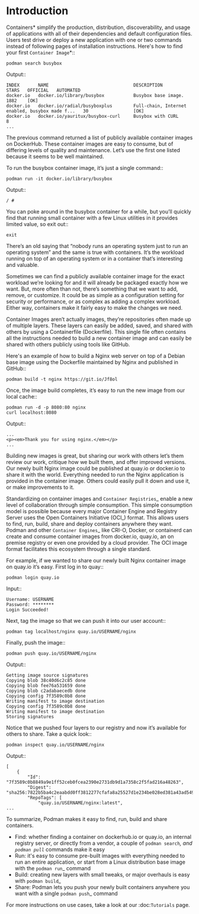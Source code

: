 # Introduction

Containers* simplify the production, distribution, discoverability, and usage of applications with all of their dependencies and default configuration files. Users test drive or deploy a new application with one or two commands instead of following pages of installation instructions. Here's how to find your first `Container Image`*::

    podman search busybox

Output::

    INDEX       NAME                                DESCRIPTION                                       STARS   OFFICIAL   AUTOMATED
    docker.io   docker.io/library/busybox           Busybox base image.                               1882    [OK]
    docker.io   docker.io/radial/busyboxplus        Full-chain, Internet enabled, busybox made f...   30                 [OK]
    docker.io   docker.io/yauritux/busybox-curl     Busybox with CURL                                 8
    ...

The previous command returned a list of publicly available container images on DockerHub. These container images are easy to consume, but of differing levels of quality and maintenance. Let’s use the first one listed because it seems to be well maintained.

To run the busybox container image, it’s just a single command::

    podman run -it docker.io/library/busybox

Output::

    / #

You can poke around in the busybox container for a while, but you’ll quickly find that running small container with a few Linux utilities in it provides limited value, so exit out::

    exit

There’s an old saying that “nobody runs an operating system just to run an operating system” and the same is true with containers. It’s the workload running on top of an operating system or in a container that’s interesting and valuable.

Sometimes we can find a publicly available container image for the exact workload we’re looking for and it will already be packaged exactly how we want. But, more often than not, there’s something that we want to add, remove, or customize. It could be as simple as a configuration setting for security or performance, or as complex as adding a complex workload. Either way, containers make it fairly easy to make the changes we need.

Container Images aren’t actually images, they’re repositories often made up of multiple layers. These layers can easily be added, saved, and shared with others by using a Containerfile (Dockerfile). This single file often contains all the instructions needed to build a new container image and can easily be shared with others publicly using tools like GitHub.

Here's an example of how to build a Nginx web server on top of a Debian base image using the Dockerfile maintained by Nginx and published in GitHub::

    podman build -t nginx https://git.io/Jf8ol

Once, the image build completes, it’s easy to run the new image from our local cache::

    podman run -d -p 8080:80 nginx
    curl localhost:8080

Output::

    ...
    <p><em>Thank you for using nginx.</em></p>
    ...

Building new images is great, but sharing our work with others let’s them review our work, critique how we built them, and offer improved versions. Our newly built Nginx image could be published at quay.io or docker.io to share it with the world. Everything needed to run the Nginx application is provided in the container image. Others could easily pull it down and use it, or make improvements to it.

Standardizing on container images and `Container Registries`_ enable a new level of collaboration through simple consumption. This simple consumption model is possible because every major Container Engine and Registry Server uses the Open Containers Initiative (OCI_) format. This allows users to find, run, build, share and deploy containers anywhere they want. Podman and other `Container Engines`\_ like CRI-O, Docker, or containerd can create and consume container images from docker.io, quay.io, an on premise registry or even one provided by a cloud provider. The OCI image format facilitates this ecosystem through a single standard.

For example, if we wanted to share our newly built Nginx container image on quay.io it’s easy. First log in to quay::

    podman login quay.io

Input::

    Username: USERNAME
    Password: ********
    Login Succeeded!

Next, tag the image so that we can push it into our user account::

    podman tag localhost/nginx quay.io/USERNAME/nginx

Finally, push the image::

    podman push quay.io/USERNAME/nginx

Output::

    Getting image source signatures
    Copying blob 38c40d6c2c85 done
    Copying blob fee76a531659 done
    Copying blob c2adabaecedb done
    Copying config 7f3589c0b8 done
    Writing manifest to image destination
    Copying config 7f3589c0b8 done
    Writing manifest to image destination
    Storing signatures

Notice that we pushed four layers to our registry and now it’s available for others to share. Take a quick look::

    podman inspect quay.io/USERNAME/nginx

Output::

    [
        {
            "Id": "7f3589c0b8849a9e1ff52ceb0fcea2390e2731db9d1a7358c2f5fad216a48263",
            "Digest": "sha256:7822b5ba4c2eaabdd0ff3812277cfafa8a25527d1e234be028ed381a43ad5498",
            "RepoTags": [
                "quay.io/USERNAME/nginx:latest",
    ...

To summarize, Podman makes it easy to find, run, build and share containers.

- Find: whether finding a container on dockerhub.io or quay.io, an internal registry server, or directly from a vendor, a couple of `podman search`_, and `podman pull`_ commands make it easy
- Run: it's easy to consume pre-built images with everything needed to run an entire application, or start from a Linux distribution base image with the `podman run`\_ command
- Build: creating new layers with small tweaks, or major overhauls is easy with `podman build`\_
- Share: Podman lets you push your newly built containers anywhere you want with a single `podman push`\_ command

For more instructions on use cases, take a look at our :doc:`Tutorials` page.
